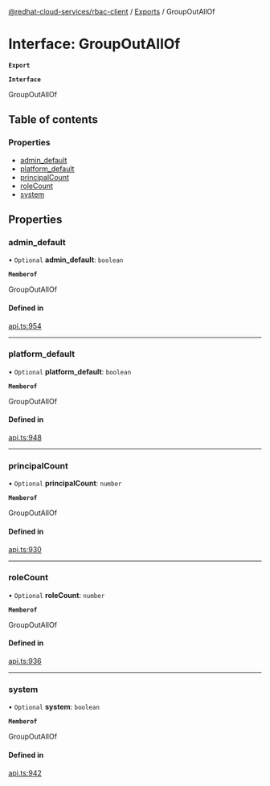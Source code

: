 [@redhat-cloud-services/rbac-client](../README.md) / [Exports](../modules.md) / GroupOutAllOf

# Interface: GroupOutAllOf

**`Export`**

**`Interface`**

GroupOutAllOf

## Table of contents

### Properties

- [admin\_default](GroupOutAllOf.md#admin_default)
- [platform\_default](GroupOutAllOf.md#platform_default)
- [principalCount](GroupOutAllOf.md#principalcount)
- [roleCount](GroupOutAllOf.md#rolecount)
- [system](GroupOutAllOf.md#system)

## Properties

### admin\_default

• `Optional` **admin\_default**: `boolean`

**`Memberof`**

GroupOutAllOf

#### Defined in

[api.ts:954](https://github.com/RedHatInsights/javascript-clients/blob/master/packages/rbac/api.ts#L954)

___

### platform\_default

• `Optional` **platform\_default**: `boolean`

**`Memberof`**

GroupOutAllOf

#### Defined in

[api.ts:948](https://github.com/RedHatInsights/javascript-clients/blob/master/packages/rbac/api.ts#L948)

___

### principalCount

• `Optional` **principalCount**: `number`

**`Memberof`**

GroupOutAllOf

#### Defined in

[api.ts:930](https://github.com/RedHatInsights/javascript-clients/blob/master/packages/rbac/api.ts#L930)

___

### roleCount

• `Optional` **roleCount**: `number`

**`Memberof`**

GroupOutAllOf

#### Defined in

[api.ts:936](https://github.com/RedHatInsights/javascript-clients/blob/master/packages/rbac/api.ts#L936)

___

### system

• `Optional` **system**: `boolean`

**`Memberof`**

GroupOutAllOf

#### Defined in

[api.ts:942](https://github.com/RedHatInsights/javascript-clients/blob/master/packages/rbac/api.ts#L942)
